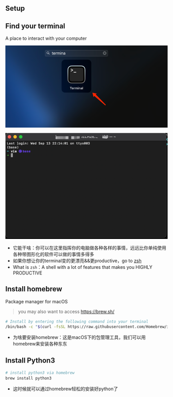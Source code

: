 Setup
-----

## Find your terminal
A place to interact with your computer

![where is your terminal](../imgs/where_is_terminal.png)

![welcom_page_terminal](../imgs/welcome_page_terminal.png)

- 它能干啥：你可以在这里指挥你的电脑做各种各样的事情，远远比你单纯使用各种带图形化的软件可以做的事情多得多
- 如果你想让你的terminal变的更漂亮&&更productive，go to [zsh](zsh/README.md)
- What is `zsh`：A shell with a lot of features that makes you HIGHLY PRODUCTIVE

## Install homebrew
Package manager for macOS
> you may also want to access https://brew.sh/
```bash
# Install by entering the following command into your terminal
/bin/bash -c "$(curl -fsSL https://raw.githubusercontent.com/Homebrew/install/HEAD/install.sh)"
```

- 为啥要安装homebrew：这是macOS下的包管理工具，我们可以用homebrew来安装各种东东

## Install Python3
```bash
# install python3 via homebrew 
brew install python3
```

- 这时候就可以通过homebrew轻松的安装好python了